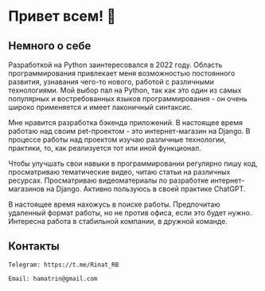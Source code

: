 # Привет всем! 👋

## Немного о себе
Разработкой на Python заинтересовался в 2022 году. Область программирования привлекает меня возможностью постоянного развития, узнавания чего-то нового, работой с различными технологиями. Мой выбор пал на Python, так как это один из самых популярных и востребованных языков программирования - он очень широко применяется и имеет лаконичный синтаксис.

Мне нравится разработка бэкенда приложений. В настоящее время работаю над своим pet-проектом - это интернет-магазин на Django. В процессе работы над проектом изучаю различные технологии, практики, то, как реализуется тот или иной функционал.

Чтобы улучшать свои навыки в программировании регулярно пишу код, просматриваю тематические видео, читаю статьи на различных ресурсах. Просматриваю видеоматериалы по разработке интернет-магазинов на Django. Активно пользуюсь в своей практике ChatGPT.

В настоящее время нахожусь в поиске работы. Предпочитаю удаленный формат работы, но не против офиса, если это будет нужно. Интересна работа в стабильной компании, в дружной команде. 

## Контакты
```
Telegram: https://t.me/Rinat_RB
```
```
Email: hamatrin@gmail.com
```
